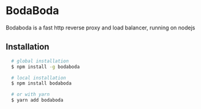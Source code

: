 BodaBoda
========

Bodaboda is a fast http reverse proxy and load balancer, running on nodejs

## Installation
```bash
  # global installation
  $ npm install -g bodaboda
```

```bash
  # local installation
  $ npm install bodaboda

  # or with yarn
  $ yarn add bodaboda
```
